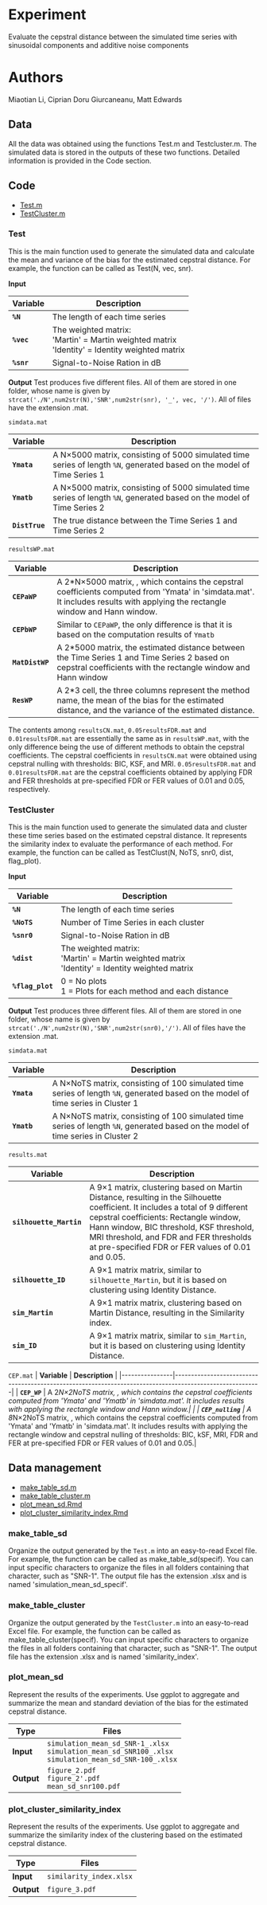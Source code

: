 # Experiment
Evaluate the cepstral distance between the simulated time series with sinusoidal components and additive noise components

# Authors
Miaotian Li, Ciprian Doru Giurcaneanu, Matt Edwards

## Data
All the data was obtained using the functions Test.m and Testcluster.m. The simulated data is stored in the outputs of these two functions. Detailed information is provided in the Code section.


## Code
- [Test.m](#Test)
- [TestCluster.m](#TestCluster)


### Test
This is the main function used to generate the simulated data and calculate the mean and variance of the bias for the estimated cepstral distance. For example, the function can be called as Test(N, vec, snr).

**Input**

| **Variable**   | **Description**                                                                                         |
|----------------|---------------------------------------------------------------------------------------------------------|
| **`%N`**    | The length of each time series                                                              |
| **`%vec`** | The weighted matrix:<br> 'Martin' = Martin weighted matrix<br> 'Identity' = Identity weighted matrix |
| **`%snr`**   | Signal-to-Noise Ration in dB                                                        |

**Output**
Test produces five different files. All of them are stored in one folder, whose name is given by `strcat('./N',num2str(N),'SNR',num2str(snr), '_', vec, '/')`. All of files have the extension .mat. 

`simdata.mat`

| **Variable**   | **Description**                                                                                         |
|----------------|---------------------------------------------------------------------------------------------------------|
| **`Ymata`**    | A N×5000 matrix, consisting of 5000 simulated time series of length `%N`, generated based on the model of Time Series 1|                                                              |
| **`Ymatb`**    | A N×5000 matrix, consisting of 5000 simulated time series of length `%N`, generated based on the model of Time Series 2|    
| **`DistTrue`** | The true distance between the Time Series 1 and Time Series 2   |

`resultsWP.mat`

| **Variable**   | **Description**                                                                                         |
|----------------|---------------------------------------------------------------------------------------------------------|
| **`CEPaWP`**    | A 2*N×5000 matrix, , which contains the cepstral coefficients computed from 'Ymata' in 'simdata.mat'. It includes results with applying the rectangle window and Hann window.|                                                              |
| **`CEPbWP`**    | Similar to `CEPaWP`, the only difference is that it is based on the computation results of `Ymatb`|    
| **`MatDistWP`** | A 2*5000 matrix, the estimated distance between the Time Series 1 and Time Series 2 based on cepstral coefficients with the rectangle window and Hann window |
| **`ResWP`** | A 2*3 cell, the three columns represent the method name, the mean of the bias for the estimated distance, and the variance of the estimated distance.|

 The contents among `resultsCN.mat`, `0.05resultsFDR.mat` and `0.01resultsFDR.mat` are essentially the same as in `resultsWP.mat`, with the only difference being the use of different methods to obtain the cepstral coefficients. The cepstral coefficients in `resultsCN.mat` were obtained using cepstral nulling with thresholds: BIC, KSF, and MRI. `0.05resultsFDR.mat` and `0.01resultsFDR.mat` are the cepstral coefficients obtained by applying FDR and FER thresholds at pre-specified FDR or FER values of 0.01 and 0.05, respectively.

### TestCluster

This is the main function used to generate the simulated data and cluster these time series based on the estimated cepstral distance. It represents the similarity index to evaluate the performance of each method. For example, the function can be called as TestClust(N, NoTS, snr0, dist, flag_plot).

**Input**

| **Variable**   | **Description**                                                                                         |
|----------------|---------------------------------------------------------------------------------------------------------|
| **`%N`**    | The length of each time series                                                              |
| **`%NoTS`** | Number of Time Series in each cluster |
| **`%snr0`**   | Signal-to-Noise Ration in dB                                                        |
| **`%dist`**   | The weighted matrix:<br> 'Martin' = Martin weighted matrix<br> 'Identity' = Identity weighted matrix |
| **`%flag_plot`**   | 0 = No plots<br> 1 = Plots for each method and each distance |

**Output**
Test produces three different files. All of them are stored in one folder, whose name is given by `strcat('./N',num2str(N),'SNR',num2str(snr0),'/')`. All of files have the extension .mat. 

`simdata.mat`

| **Variable**   | **Description**                                                                                         |
|----------------|---------------------------------------------------------------------------------------------------------|
| **`Ymata`**    | A N×NoTS matrix, consisting of 100 simulated time series of length `%N`, generated based on the model of time series in Cluster 1|                                                              |
| **`Ymatb`**    | A N×NoTS matrix, consisting of 100 simulated time series of length `%N`, generated based on the model of time series in Cluster 2|    

`results.mat`

| **Variable**   | **Description**                                                                                         |
|----------------|---------------------------------------------------------------------------------------------------------|
| **`silhouette_Martin`**    | A 9×1 matrix, clustering based on Martin Distance, resulting in the Silhouette coefficient. It includes a total of 9 different cepstral coefficients: Rectangle window, Hann window, BIC threshold, KSF threshold, MRI threshold, and FDR and FER thresholds at pre-specified FDR or FER values of 0.01 and 0.05.|                                                              |
| **`silhouette_ID`**    | A 9×1 matrix matrix, similar to `silhouette_Martin`, but it is based on clustering using Identity Distance.|    
| **`sim_Martin`**    | A 9×1 matrix matrix, clustering based on Martin Distance, resulting in the Similarity index.|    
| **`sim_ID`**    | A 9×1 matrix matrix, similar to `sim_Martin`, but it is based on clustering using Identity Distance.|  

`CEP.mat`
| **Variable**   | **Description**                                                                                         |
|----------------|---------------------------------------------------------------------------------------------------------|
| **`CEP_WP`**    | A 2*N×2NoTS matrix, , which contains the cepstral coefficients computed from 'Ymata' and 'Ymatb' in 'simdata.mat'. It includes results with applying the rectangle window and Hann window.|                                                              |
| **`CEP_nulling`**    | A 8*N×2NoTS matrix, , which contains the cepstral coefficients computed from 'Ymata' and 'Ymatb' in 'simdata.mat'. It includes results with applying the rectangle window and cepstral nulling of thresholds: BIC, kSF, MRI, FDR and FER at pre-specified FDR or FER values of 0.01 and 0.05.|    

## Data management

- [make_table_sd.m](#make_table_sd)
- [make_table_cluster.m](#make_table_cluster)
- [plot_mean_sd.Rmd](#plot_mean_sd)
- [plot_cluster_similarity_index.Rmd](#plot_cluster_similarity_index)

### make_table_sd

Organize the output generated by the `Test.m` into an easy-to-read Excel file. For example, the function can be called as make_table_sd(specif). You can input specific characters to organize the files in all folders containing that character, such as "SNR-1". The output file has the extension .xlsx and is named 'simulation_mean_sd_specif'.

### make_table_cluster

Organize the output generated by the `TestCluster.m` into an easy-to-read Excel file. For example, the function can be called as make_table_cluster(specif). You can input specific characters to organize the files in all folders containing that character, such as "SNR-1". The output file has the extension .xlsx and is named 'similarity_index'.

### plot_mean_sd

Represent the results of the experiments. Use ggplot to aggregate and summarize the mean and standard deviation of the bias for the estimated cepstral distance.

| **Type**   | **Files**                                                                                             |
|------------|-------------------------------------------------------------------------------------------------------|
| **Input**  | `simulation_mean_sd_SNR-1_.xlsx`<br>`simulation_mean_sd_SNR100_.xlsx`<br>`simulation_mean_sd_SNR-100_.xlsx` |
| **Output** | `figure_2.pdf`<br>`figure_2'.pdf`<br>`mean_sd_snr100.pdf` |

### plot_cluster_similarity_index
Represent the results of the experiments. Use ggplot to aggregate and summarize the similarity index of the clustering based on the estimated cepstral distance.

| **Type**   | **Files**                                                                                             |
|------------|-------------------------------------------------------------------------------------------------------|
| **Input**  | `similarity_index.xlsx` |
| **Output** | `figure_3.pdf`|
